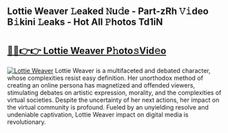 ## Lottie Weaver 𝙻eaked 𝙽u𝚍e - Part-zRh 𝚅𝚒deo B𝚒kini 𝙻eaks - Hot All 𝙿hotos Td1iN

# <h2><a href="http://ld0nf9t.urlbe.top/?page=Lottie+Weaver">🔗🔗👉👉 Lottie Weaver P𝚑oto𝚜Vid𝚎o</a></h2>

[![Lottie Weaver](https://i.imgur.com/eBuTRDB.gif)](http://ld0nf9t.urlbe.top/?page=Lottie+Weaver)
Lottie Weaver is a multifaceted and debated character, whose complexities resist easy definition. Her unorthodox method of creating an online persona has magnetized and offended viewers, stimulating debates on artistic expression, morality, and the complexities of virtual societies. Despite the uncertainty of her next actions, her impact on the virtual community is profound. Fueled by an unyielding resolve and undeniable captivation, Lottie Weaver impact on digital media is revolutionary.
